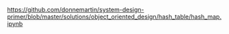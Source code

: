 https://github.com/donnemartin/system-design-primer/blob/master/solutions/object_oriented_design/hash_table/hash_map.ipynb